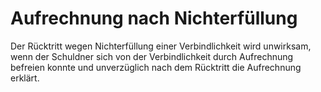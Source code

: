 # Aufrechnung nach Nichterfüllung

Der Rücktritt wegen Nichterfüllung einer Verbindlichkeit wird unwirksam, wenn der Schuldner sich von der Verbindlichkeit durch Aufrechnung befreien konnte und unverzüglich nach dem Rücktritt die Aufrechnung erklärt. 

